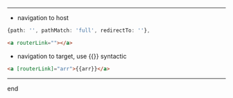 
---


- navigation to host
```typescript
{path: '', pathMatch: 'full', redirectTo: ''},
```
```html
<a routerLink=""></a>
```

- navigation to target, use {{}} syntactic
```html
<a [routerLink]="arr">{{arr}}</a>
```

---

end